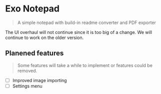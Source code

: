 # Exo Notepad

> A simple notepad with build-in readme converter and PDF exporter

The UI overhaul will not continue since it is too big of a change. We will continue to work on the older version.

## Planened features

> Some features will take a while to implement or features could be removed.

- [ ] Improved image importing
- [ ] Settings menu
